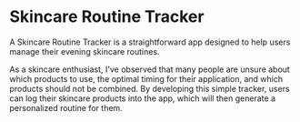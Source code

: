 # Skincare Routine Tracker

A Skincare Routine Tracker is a straightforward app designed to help users manage their evening skincare routines. 

As a skincare enthusiast, I've observed that many people are unsure about which products to use, the optimal timing for their application, and which products should not be combined. By developing this simple tracker, users can log their skincare products into the app, which will then generate a personalized routine for them.